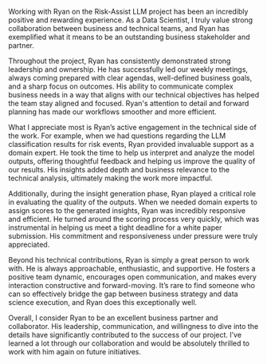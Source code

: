 Working with Ryan on the Risk-Assist LLM project has been an incredibly positive and rewarding experience. As a Data Scientist, I truly value strong collaboration between business and technical teams, and Ryan has exemplified what it means to be an outstanding business stakeholder and partner.

Throughout the project, Ryan has consistently demonstrated strong leadership and ownership. He has successfully led our weekly meetings, always coming prepared with clear agendas, well-defined business goals, and a sharp focus on outcomes. His ability to communicate complex business needs in a way that aligns with our technical objectives has helped the team stay aligned and focused. Ryan's attention to detail and forward planning has made our workflows smoother and more efficient.

What I appreciate most is Ryan’s active engagement in the technical side of the work. For example, when we had questions regarding the LLM classification results for risk events, Ryan provided invaluable support as a domain expert. He took the time to help us interpret and analyze the model outputs, offering thoughtful feedback and helping us improve the quality of our results. His insights added depth and business relevance to the technical analysis, ultimately making the work more impactful.

Additionally, during the insight generation phase, Ryan played a critical role in evaluating the quality of the outputs. When we needed domain experts to assign scores to the generated insights, Ryan was incredibly responsive and efficient. He turned around the scoring process very quickly, which was instrumental in helping us meet a tight deadline for a white paper submission. His commitment and responsiveness under pressure were truly appreciated.

Beyond his technical contributions, Ryan is simply a great person to work with. He is always approachable, enthusiastic, and supportive. He fosters a positive team dynamic, encourages open communication, and makes every interaction constructive and forward-moving. It’s rare to find someone who can so effectively bridge the gap between business strategy and data science execution, and Ryan does this exceptionally well.

Overall, I consider Ryan to be an excellent business partner and collaborator. His leadership, communication, and willingness to dive into the details have significantly contributed to the success of our project. I’ve learned a lot through our collaboration and would be absolutely thrilled to work with him again on future initiatives.


